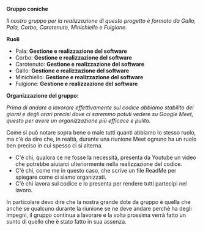 **Gruppo coniche**

*Il nostro gruppo per la realizzazione di questo progetto è formato da Gallo, Pala, Corbo, Carotenuto, Minichiello e Fulgione.*

**Ruoli**
- Pala: **Gestione e realizzazione del software**
- Corbo: **Gestione e realizzazione del software**
- Carotenuto: **Gestione e realizzazione del software**
- Gallo: **Gestione e realizzazione del software**
- Minichiello: **Gestione e realizzazione del software**
- Fulgione: **Gestione e realizzazione del software**

**Organizzazione del gruppo:**

*Prima di andare a lavorare effettivamente sul codice abbiamo stabilito dei giorni e degli orari precisi dove ci saremmo potuti vedere su Google Meet, questo per avere un organizzazione più efficace e pulita.*

Come si può notare sopra bene o male tutti quanti abbiamo lo stesso ruolo, ma c'è da dire che, in realtà, durante una riunione Meet ognuno ha un ruolo ben preciso in cui spesso ci si alterna.

- C'è chi, qualora ce ne fosse la necessità, presenta da Youtube un video che potrebbe aiutarci ulteriormente nella realizzazione del codice.
- C'è chi, come me in questo caso, che scrive un file ReadMe per spiegare come ci siamo organizzati.
- C'è chi lavora sul codice e lo presenta per rendere tutti partecipi nel lavoro.

In particolare devo dire che la nostra grande dote da gruppo è quella che anche se qualcuno durante la riunione se ne deve andare perchè ha degli impegni, il gruppo continua a lavorare e la volta prossima verrà fatto un sunto di quello che è stato fatto in sua assenza.
